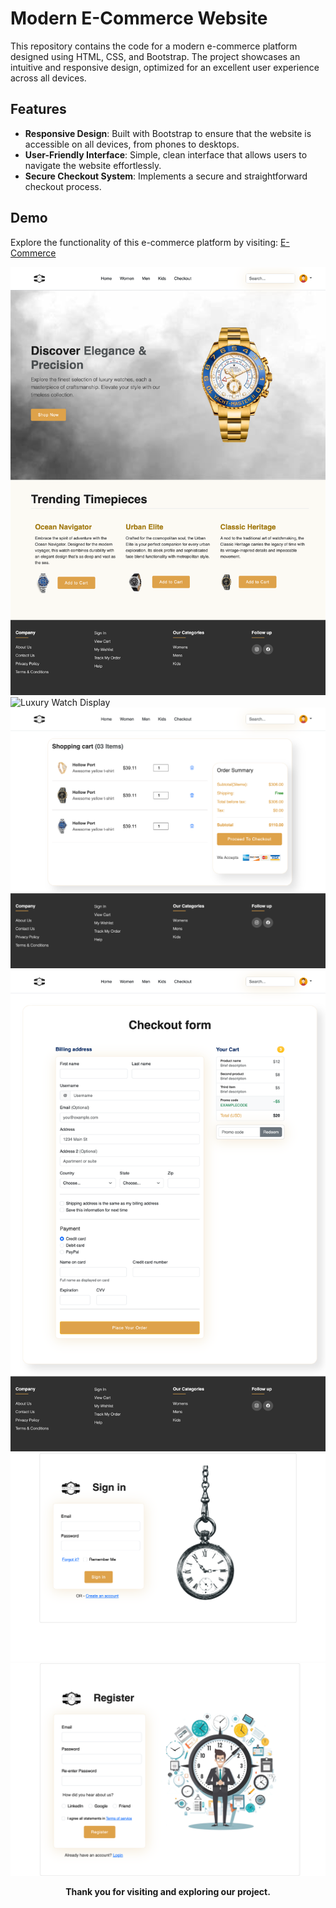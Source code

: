 # Modern E-Commerce Website

This repository contains the code for a modern e-commerce platform designed using HTML, CSS, and Bootstrap. The project showcases an intuitive and responsive design, optimized for an excellent user experience across all devices.

## Features

- **Responsive Design**: Built with Bootstrap to ensure that the website is accessible on all devices, from phones to desktops.
- **User-Friendly Interface**: Simple, clean interface that allows users to navigate the website effortlessly.
- **Secure Checkout System**: Implements a secure and straightforward checkout process.

## Demo

Explore the functionality of this e-commerce platform by visiting: [E-Commerce](https://timeforbuy.netlify.app/)

![Luxury Watch Display](./images/readme/home.png)
![Luxury Watch Display](./images/readme/product.html.png)
![Luxury Watch Display](./images/readme/cart.html.png)
![Luxury Watch Display](./images/readme/checkout.html.png)
![Luxury Watch Display](./images/readme/login.html.png)
![Luxury Watch Display](./images/readme/register.html.png)

<p align="center"><b>
 Thank you for visiting and exploring our project.</b>
</p>

